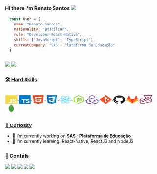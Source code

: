 ### Hi there I'm Renato Santos <img src="https://raw.githubusercontent.com/kaueMarques/kaueMarques/master/hi.gif" width="20px">

```js
  const User = {
    name: "Renato Santos",
    nationality: "Brazilian",
    role: "Developer React-Native",
    skills: ["JavaScript", "TypeScript"],
    currentCompany: "SAS - Plataforma de Educação"
  }
```

##

 <div>
  <a href="https://github.com/renatojfsantos">
  <img height="180em" src="https://github-readme-stats.vercel.app/api?username=renatojfsantos&show_icons=true&theme=dracula&include_all_commits=true&count_private=true&count_private=true"/>
  <img height="180em" src="https://github-readme-stats.vercel.app/api/top-langs/?username=renatojfsantos&layout=compact&langs_count=7&theme=dracula"/>
</div>
 
##
 
<div>
 
 ### 🛠️ Hard Skills
  
 <div style="display: inline_block"><br>
  <img align="center" alt="Renato-Js" height="30" width="40" src="https://raw.githubusercontent.com/devicons/devicon/master/icons/javascript/javascript-plain.svg">
  <img align="center" alt="Renato-Ts" height="30" width="40" src="https://raw.githubusercontent.com/devicons/devicon/master/icons/typescript/typescript-plain.svg">
  <img align="center" alt="Renato-HTML" height="30" width="40" src="https://raw.githubusercontent.com/devicons/devicon/master/icons/html5/html5-original.svg">  
  <img align="center" alt="Renato-CSS" height="30" width="40" src="https://raw.githubusercontent.com/devicons/devicon/master/icons/css3/css3-original.svg">
  <img align="center" alt="Renato-React" height="30" width="40" src="https://raw.githubusercontent.com/devicons/devicon/master/icons/react/react-original.svg">
  <img align="center" alt="Renato-Node" height="30" width="40" src="https://raw.githubusercontent.com/devicons/devicon/master/icons/nodejs/nodejs-original.svg">
  <img align="center" alt="Renato-Redux" height="30" width="40" src="https://raw.githubusercontent.com/devicons/devicon/master/icons/redux/redux-original.svg">
  <img align="center" alt="Renato-Git" height="30" width="40" src="https://raw.githubusercontent.com/devicons/devicon/master/icons/git/git-original.svg">
  <img align="center" alt="Renato-Github" height="30" width="40" src="https://raw.githubusercontent.com/devicons/devicon/master/icons/github/github-original.svg"> 
  <img align="center" alt="Renato-Gitlab" height="30" width="40" src="https://raw.githubusercontent.com/devicons/devicon/master/icons/gitlab/gitlab-original.svg">  
  <img align="center" alt="Renato-Jest" height="30" width="40" src="https://raw.githubusercontent.com/devicons/devicon/master/icons/jest/jest-plain.svg">  
  <img align="center" alt="Renato-MongoDB" height="30" width="40" src="https://raw.githubusercontent.com/devicons/devicon/master/icons/mongodb/mongodb-original.svg">
 </div>
 
</div>
 
##
 
<div>
 
 ### 👀 Curiosity
 
- 🔭 I’m currently working on **[SAS - Plataforma de Educação](https://saseducacao.com.br/).**
- 🌱 I’m currently learning: React-Native, ReactJS and NodeJS
  
</div>
 
##

<div>
 
 ### 🤝 Contats
 
 <div> 
  <a href="https://www.linkedin.com/in/renato-jfsantos/" target="_blank"><img src="https://img.shields.io/badge/-LinkedIn-%230077B5?style=for-the-badge&logo=linkedin&logoColor=white" target="_blank"></a>
  <a href="https://www.instagram.com/renato.jfsantos/" target="_blank"><img src="https://img.shields.io/badge/-Instagram-%23E4405F?style=for-the-badge&logo=instagram&logoColor=white" target="_blank"></a>
  <a href="https://twitter.com/Renato_jfs" target="_blank"><img src="https://img.shields.io/badge/Twitter-1DA1F2?style=for-the-badge&logo=twitter&logoColor=white" target="_blank"></a>
  <a href = "mailto:renato.jfs.santos@gmail.com"><img src="https://img.shields.io/badge/Gmail-D14836?style=for-the-badge&logo=gmail&logoColor=white" target="_blank"></a>
  <a href = "mailto:renato_jfs@hotmail.com"><img src="https://img.shields.io/badge/Microsoft_Outlook-0078D4?style=for-the-badge&logo=microsoft-outlook&logoColor=white" target="_blank"></a> 
 </div>
 
</div>

